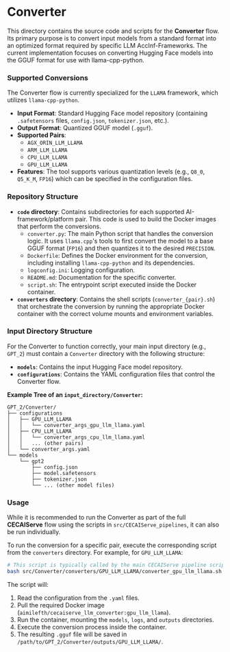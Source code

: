 # Converter

This directory contains the source code and scripts for the **Converter** flow. Its primary purpose is to convert input models from a standard format into an optimized format required by specific LLM AccInf-Frameworks. The current implementation focuses on converting Hugging Face models into the GGUF format for use with llama-cpp-python.

### Supported Conversions

The Converter flow is currently specialized for the `LLAMA` framework, which utilizes `llama-cpp-python`.

-   **Input Format**: Standard Hugging Face model repository (containing `.safetensors` files, `config.json`, `tokenizer.json`, etc.).
-   **Output Format**: Quantized GGUF model (`.gguf`).
-   **Supported Pairs**:
    -   `AGX_ORIN_LLM_LLAMA`
    -   `ARM_LLM_LLAMA`
    -   `CPU_LLM_LLAMA`
    -   `GPU_LLM_LLAMA`
-   **Features**: The tool supports various quantization levels (e.g., `Q8_0`, `Q5_K_M`, `FP16`) which can be specified in the configuration files.

### Repository Structure

-   **`code` directory**: Contains subdirectories for each supported AI-framework/platform pair. This code is used to build the Docker images that perform the conversions.
    -   `converter.py`: The main Python script that handles the conversion logic. It uses `llama.cpp`'s tools to first convert the model to a base GGUF format (`FP16`) and then quantizes it to the desired `PRECISION`.
    -   `Dockerfile`: Defines the Docker environment for the conversion, including installing `llama-cpp-python` and its dependencies.
    -   `logconfig.ini`: Logging configuration.
    -   `README.md`: Documentation for the specific converter.
    -   `script.sh`: The entrypoint script executed inside the Docker container.
-   **`converters` directory**: Contains the shell scripts (`converter_{pair}.sh`) that orchestrate the conversion by running the appropriate Docker container with the correct volume mounts and environment variables.

### Input Directory Structure

For the Converter to function correctly, your main input directory (e.g., `GPT_2`) must contain a `Converter` directory with the following structure:

-   **`models`**: Contains the input Hugging Face model repository.
-   **`configurations`**: Contains the YAML configuration files that control the Converter flow.

**Example Tree of an `input_directory/Converter`:**

```
GPT_2/Converter/
├── configurations
│   ├── GPU_LLM_LLAMA
│   │   └── converter_args_gpu_llm_llama.yaml
│   ├── CPU_LLM_LLAMA
│   │   └── converter_args_cpu_llm_llama.yaml
│   │   ... (other pairs)
│   └── converter_args.yaml
└── models
    └── gpt2
        ├── config.json
        ├── model.safetensors
        ├── tokenizer.json
        └── ... (other model files)
```

### Usage

While it is recommended to run the Converter as part of the full **CECAIServe** flow using the scripts in `src/CECAIServe_pipelines`, it can also be run individually.

To run the conversion for a specific pair, execute the corresponding script from the `converters` directory. For example, for `GPU_LLM_LLAMA`:

```bash
# This script is typically called by the main CECAIServe pipeline script.
bash src/Converter/converters/GPU_LLM_LLAMA/converter_gpu_llm_llama.sh /path/to/GPT_2/Converter
```

The script will:
1.  Read the configuration from the `.yaml` files.
2.  Pull the required Docker image (`aimilefth/cecaiserve_llm_converter:gpu_llm_llama`).
3.  Run the container, mounting the `models`, `logs`, and `outputs` directories.
4.  Execute the conversion process inside the container.
5.  The resulting `.gguf` file will be saved in `/path/to/GPT_2/Converter/outputs/GPU_LLM_LLAMA/`.
